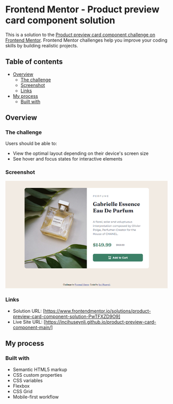 # Frontend Mentor - Product preview card component solution

This is a solution to the [Product preview card component challenge on Frontend Mentor](https://www.frontendmentor.io/challenges/product-preview-card-component-GO7UmttRfa). Frontend Mentor challenges help you improve your coding skills by building realistic projects. 

## Table of contents

- [Overview](#overview)
  - [The challenge](#the-challenge)
  - [Screenshot](#screenshot)
  - [Links](#links)
- [My process](#my-process)
  - [Built with](#built-with)


## Overview

### The challenge

Users should be able to:

- View the optimal layout depending on their device's screen size
- See hover and focus states for interactive elements

### Screenshot

![](./images/Screenshot.png)

### Links

- Solution URL: [https://www.frontendmentor.io/solutions/product-preview-card-component-solution-PwTFXZD9O9]
- Live Site URL: [https://incihuseynli.github.io/product-preview-card-component-main/]

## My process

### Built with

- Semantic HTML5 markup
- CSS custom properties
- CSS variables
- Flexbox
- CSS Grid
- Mobile-first workflow


